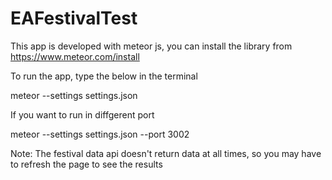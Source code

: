 # EAFestivalTest

This app is developed with meteor js, you can install the library from https://www.meteor.com/install

To run the app, type the below in the terminal

meteor --settings settings.json

If you want to run in diffgerent port

meteor --settings settings.json --port 3002

Note: The festival data api doesn't return data at all times, so you may have to refresh the page to see the results

